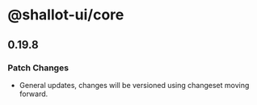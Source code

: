 # @shallot-ui/core

## 0.19.8

### Patch Changes

- General updates, changes will be versioned using changeset moving forward.

